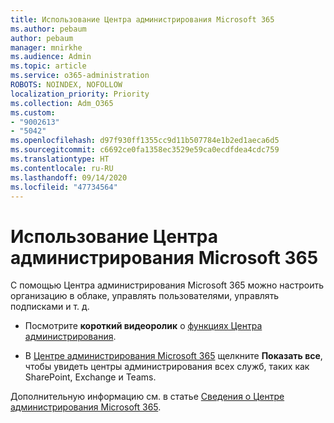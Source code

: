 ```yaml
---
title: Использование Центра администрирования Microsoft 365
ms.author: pebaum
author: pebaum
manager: mnirkhe
ms.audience: Admin
ms.topic: article
ms.service: o365-administration
ROBOTS: NOINDEX, NOFOLLOW
localization_priority: Priority
ms.collection: Adm_O365
ms.custom:
- "9002613"
- "5042"
ms.openlocfilehash: d97f930ff1355cc9d11b507784e1b2ed1aeca6d5
ms.sourcegitcommit: c6692ce0fa1358ec3529e59ca0ecdfdea4cdc759
ms.translationtype: HT
ms.contentlocale: ru-RU
ms.lasthandoff: 09/14/2020
ms.locfileid: "47734564"
---
```

# <a name="using-the-microsoft-365-admin-center"></a>Использование Центра администрирования Microsoft 365

С помощью Центра администрирования Microsoft 365 можно настроить организацию в облаке, управлять пользователями, управлять подписками и т. д.

- Посмотрите **короткий видеоролик** о [функциях Центра администрирования](https://www.microsoft.com/videoplayer/embed/RWfvDL).

- В [Центре администрирования Microsoft 365](https://admin.microsoft.com/AdminPortal/Home#/homepage) щелкните **Показать все**, чтобы увидеть центры администрирования всех служб, таких как SharePoint, Exchange и Teams.

Дополнительную информацию см. в статье [Сведения о Центре администрирования Microsoft 365](https://docs.microsoft.com/microsoft-365/admin/admin-overview/about-the-admin-center).
